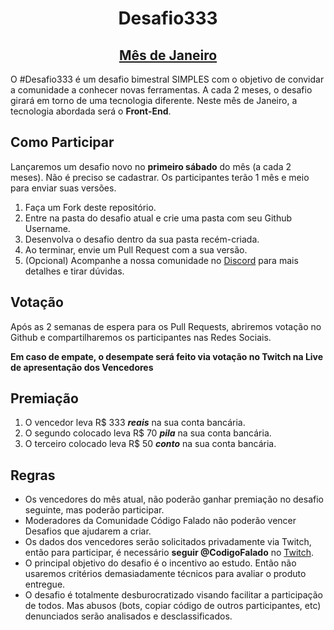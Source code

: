 <h1 align="center">Desafio333</h1>
<h2 align="center"><a  href="2020-Janeiro-Leitura-Organica/README.md">Mês de Janeiro</a></h2>

O #Desafio333 é um desafio bimestral SIMPLES com o objetivo de convidar a comunidade a conhecer novas ferramentas.
A cada 2 meses, o desafio girará em torno de uma tecnologia diferente. Neste mês de Janeiro, a tecnologia abordada será o **Front-End**.

## Como Participar

Lançaremos um desafio novo no **primeiro sábado** do mês (a cada 2 meses).
Não é preciso se cadastrar. Os participantes terão 1 mês e meio para enviar suas versões.

1. Faça um Fork deste repositório.
2. Entre na pasta do desafio atual e crie uma pasta com seu Github Username.
3. Desenvolva o desafio dentro da sua pasta recém-criada.
4. Ao terminar, envie um Pull Request com a sua versão.
5. (Opcional) Acompanhe a nossa comunidade no [Discord](https://discord.gg/CbeEaEe) para mais detalhes e tirar dúvidas.

## Votação

Após as 2 semanas de espera para os Pull Requests, abriremos votação no Github e compartilharemos os participantes nas Redes Sociais.

**Em caso de empate, o desempate será feito via votação no Twitch na Live de apresentação dos Vencedores**

## Premiação

1. O vencedor leva R\$ 333 **_reais_** na sua conta bancária.
2. O segundo colocado leva R\$ 70 **_pila_** na sua conta bancária.
3. O terceiro colocado leva R\$ 50 **_conto_** na sua conta bancária.

## Regras

- Os vencedores do mês atual, não poderão ganhar premiação no desafio seguinte, mas poderão participar.
- Moderadores da Comunidade Código Falado não poderão vencer Desafios que ajudarem a criar.
- Os dados dos vencedores serão solicitados privadamente via Twitch, então para participar, é necessário **seguir @CodigoFalado** no [Twitch](https://www.twitch.tv/codigofalado).
- O principal objetivo do desafio é o incentivo ao estudo. Então não usaremos critérios demasiadamente técnicos para avaliar o produto entregue.
- O desafio é totalmente desburocratizado visando facilitar a participação de todos. Mas abusos (bots, copiar código de outros participantes, etc) denunciados serão analisados e desclassificados.
